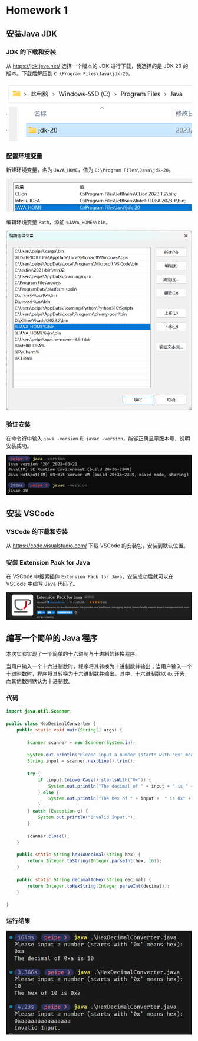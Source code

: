 # Homework 1

## 安装Java JDK

### JDK 的下载和安装

从 https://jdk.java.net/ 选择一个版本的 JDK 进行下载，我选择的是 JDK 20 的版本。下载后解压到 `C:\Program Files\Java\jdk-20`。

![JDK Directory](image.png)

### 配置环境变量

新建环境变量，名为 `JAVA_HOME`，值为 `C:\Program Files\Java\jdk-20`。

![JAVA_HOME](image-1.png)

编辑环境变量 `Path`，添加 `%JAVA_HOME%\bin`。

![Path](image-2.png)

### 验证安装

在命令行中输入 `java -version` 和 `javac -version`，能够正确显示版本号，说明安装成功。

![java](image-3.png)

## 安装 VSCode

### VSCode 的下载和安装

从 https://code.visualstudio.com/ 下载 VSCode 的安装包，安装到默认位置。

### 安装 Extension Pack for Java

在 VSCode 中搜索插件 `Extension Pack for Java`，安装成功后就可以在 VSCode 中编写 Java 代码了。

![Extension](image-4.png)

## 编写一个简单的 Java 程序

本次实验实现了一个简单的十六进制与十进制的转换程序。

当用户输入一个十六进制数时，程序将其转换为十进制数并输出；当用户输入一个十进制数时，程序将其转换为十六进制数并输出。其中，十六进制数以 `0x` 开头，而其他数则默认为十进制数。

### 代码

```java
import java.util.Scanner;

public class HexDecimalConverter {
    public static void main(String[] args) {

        Scanner scanner = new Scanner(System.in);

        System.out.println("Please input a number (starts with '0x' means hex):");
        String input = scanner.nextLine().trim();
        
        try {
            if (input.toLowerCase().startsWith("0x")) {
                System.out.println("The decimal of " + input + " is " + hexToDecimal(input.substring(2)));
            } else {
                System.out.println("The hex of " + input +  " is 0x" + decimalToHex(input));
            }
        } catch (Exception e) {
            System.out.println("Invalid Input.");
        }

        scanner.close();
    }

    public static String hexToDecimal(String hex) {
        return Integer.toString(Integer.parseInt(hex, 16));
    }

    public static String decimalToHex(String decimal) {
        return Integer.toHexString(Integer.parseInt(decimal));
    }

}
```

### 运行结果

![result](image-5.png)

